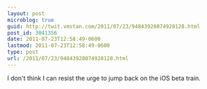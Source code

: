 ```yaml
---
layout: post
microblog: true
guid: http://twit.vmstan.com/2011/07/23/94843928074928128.html
post_id: 3041356
date: 2011-07-23T12:58:49-0600
lastmod: 2011-07-23T12:58:49-0600
type: post
url: /2011/07/23/94843928074928128.html
---
```

I don't think I can resist the urge to jump back on the iOS beta train.
